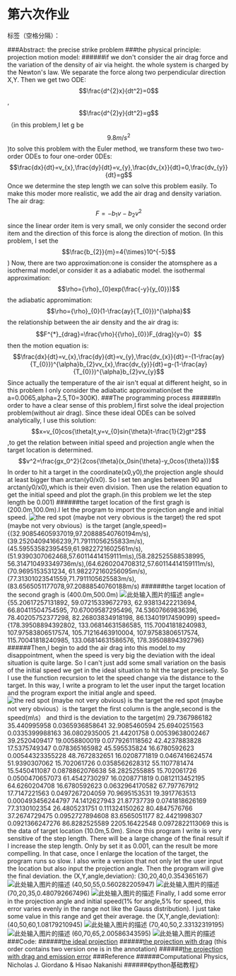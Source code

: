 ﻿# 第六次作业

标签（空格分隔）： 

###Abstract: the precise strike problem
###the physical principle:
projection motion model:
######if we don't consider the air drag force and the variation of the density of air via height. the whole system is charged by the Newton's law. We separate the force along two perpendicular direction X,Y. Then we get two ODE:$$\frac{d^{2}x}{dt^2}=0$$,$$\frac{d^{2}y}{dt^2}=g$$（in this problem,I let g be $$9.8m/s^2$$)to solve this problem with the Euler method, we transform these two two-order ODEs to four one-order 0DEs:$$\frac{dx}{dt}=v_{x},\frac{dy}{dt}=v_{y},\frac{dv_{x}}{dt}=0,\frac{dv_{y}}{dt}=g$$ Once we determine the step length we can solve this problem easily.
To make this moder more realistic, we add the air drag and density variation. The air drag:$$F=-b_{1}v-b_{2}v^2$$ since the linear order item is very small, we only consider the second order item and the direction of this force is along the direction of motion.
(In this problem, I set the $$\frac{b_{2}}{m}=4{\times}10^{-5}$$)
Now, there are two approximation:one is consider the atomsphere as a isothermal model,or consider it as a adiabatic model. 
the isothermal approximation:$$\rho={\rho}_{0}exp(\frac{-y}{y_{0}})$$
the adiabatic appromimation:$$\rho={\rho}_{0}(1-\frac{ay}{T_{0}})^{\alpha}$$
the relationship between the air density and the air drag is:$$F^{*}_{drag}=\frac{\rho}{{\rho}_{0}}F_{drag}(y=0）$$
then the motion equation is:$$\frac{dx}{dt}=v_{x},\frac{dy}{dt}=v_{y},\frac{dv_{x}}{dt}=-(1-\frac{ay}{T_{0}})^{\alpha}b_{2}vv_{x},\frac{dv_{y}}{dt}=g-(1-\frac{ay}{T_{0}})^{\alpha}b_{2}vv_{y}$$
Since actually the temperature of the air isn't equal at different height, so in this problem I only consider the adiabatic approximation(set the a=0.0065,alpha=2.5,T0=300K).
###The programming process
######In order to have a clear sense of this problem,I first solve the ideal projection problem(without air drag). Since these ideal ODEs can be solved analytically, I use this solution:$$x=v_{0}cos{\theta}t,y=v_{0}sin{\theta}t-\frac{1}{2}gt^2$$,to get the relation between initial speed and projection angle when the target location is determined.$$v^2=\frac{gx_0^2}{2cos{\theta}(x_0sin{\theta}-y_0cos{\theta})}$$In order to hit a target in the coordinate(x0,y0),the projection angle should at least bigger than arctan(y0/x0). So I set ten angles between 90 and arctan(y0/x0),which is their even division. Then use the relation equation to get the initial speed and plot the graph.(in this problem we let the step length be 0.001)
######the target location of the first gragh is (200.0m,100.0m).I let the program to import the projection angle and initial speed.
![the red spot (maybe not very obvious is the target)][1]
the red spot (maybe not very obvious）is the target
(angle,speed)={(32.90854605937019,97.20888540760194m/s), (39.25204094166239,71.79111056255833m/s), (45.59553582395459,61.9822721602561m/s),(51.9390307062468,57.60114414159111m\s),(58.282525588538995, 56.314710493349736m/s),(64.6260204708312,57.60114414159111m/s), (70.9695153531234, 61.982272160256095m/s),(77.31301023541559,71.7911105625583m/s), (83.6565051177078,97.20888540760188m/s)
######the target location of the second gragh is (400.0m,500.0m)
![此处输入图片的描述][2]
angle={55.20617257131892, 59.07215339672793, 62.93813422213694, 66.80411504754595, 70.67009587295496, 74.53607669836396, 78.40205752377298, 82.26803834918198, 86.13401917459099}
speed={178.39508894392802, 133.06814631586585, 115.70041818240983, 107.97583806517574, 105.71216463910004, 107.97583806517574, 115.70041818240985, 133.06814631586576, 178.39508894392796}
######Then,I begin to add the air drag into this model.to my disappointment, when the speed is very big the deviation with the ideal situation is quite large. So I can't just add some small variation on the basis of the initial speed we get in the ideal situation to hit the target precisely. So I use the function recursion to let the speed change via  the distance to the target.
In this way, I write a program to let the user input the target location and the program export the initial angle and speed.
![the red spot (maybe not very obvious) is the target][3]
the red spot (maybe not very obvious）is the target
the first column is the angle,second is the speed(m\s） and third is the deviation to the target(m)
29.7367986182 35.440995958 0.0365936858641
32.9085460594 25.6940251563 0.0335399988163
36.0802935005 21.44201758 0.00539638002467
39.2520409417 19.0058800019 0.0779261118562
42.4237883828 17.5375749347 0.078365165982
45.595535824 16.6780592623 0.00544323355228
48.7672832651 16.0208771819 0.0467416624574
51.9390307062 15.702061726 0.0358562628312
55.1107781474 15.5450411087 0.0878862076638
58.2825255885 15.702061726 0.0500470657073
61.4542730297 16.0208771819 0.0812113452195
64.6260204708 16.6780592623 0.0632964170582
67.797767912 17.7147221563 0.0497267204059
70.9695153531 19.3917763513 0.000493456244797
74.1412627943 21.87737739 0.0741818626169
77.3130102354 26.4805231751 0.111324150262
80.4847576766 37.2674729475 0.0952727894608
83.6565051177 82.4421998307 0.0921366247276
86.8282525589 2205.16422548 0.0972822113069
this is the data of target location (10.0m,5.0m). 
Since this program I write is very sensitive of the step length. There will be a large change of the final result if I increase the step length. Only by set it as 0.001, can the result be more compelling. In that case, once I enlarge the location of the target, the program runs so slow.
I also write a version that not only let the user input the location but also input the projection angle. Then the program will
give the final deviation.
the (X,Y,angle,deviation):
(30,20,40,0.354365167)
![此处输入图片的描述][4]
(40,50,55,0.560282205947)
![此处输入图片的描述][5]
(70,20,35,0.480792667496)
![此处输入图片的描述][6]
Finally, I add some error in the projection angle and initial speed(1% for angle,5% for speed, this error varies evenly in the range not like the Gauss distribution). I just take some value in this range and get their average.
the (X,Y,angle,deviation):
(40,50,60,1.08179210945)
![此处输入图片的描述][7]
(70,40,50,2.33132319195)
![此处输入图片的描述][8]
(60,70,65,2.00586343595)
![此处输入图片的描述][9]
###Code:
######[the ideal projection](https://github.com/qqyyff/computationalphysics_N2013301020031/blob/master/cp12.py)
######[the projection with drag](https://github.com/qqyyff/computationalphysics_N2013301020031/blob/master/cp13.py) (this order contains two version one is in the annotation)
######[the projection with drag and emission error](https://github.com/qqyyff/computationalphysics_N2013301020031/blob/master/cp14.py)
###Reference
######Computational Physics, Nicholas J. Giordano & Hisao Nakanishi
######《python基础教程》


  [1]: https://raw.githubusercontent.com/qqyyff/computationalphysics_N2013301020031/master/ideal%20projection.png
  [2]: https://raw.githubusercontent.com/qqyyff/computationalphysics_N2013301020031/master/ideal%28400,500%29.png
  [3]: https://raw.githubusercontent.com/qqyyff/computationalphysics_N2013301020031/master/drag%2810,5%29.png
  [4]: https://raw.githubusercontent.com/qqyyff/computationalphysics_N2013301020031/master/drag%2830,20,40%29.png
  [5]: https://raw.githubusercontent.com/qqyyff/computationalphysics_N2013301020031/master/drag%2840,50,55%29.png
  [6]: https://raw.githubusercontent.com/qqyyff/computationalphysics_N2013301020031/master/%2870,20,30%29.png
  [7]: https://raw.githubusercontent.com/qqyyff/computationalphysics_N2013301020031/master/drag%20with%20deviation%2840,50,60%29.png
  [8]: https://raw.githubusercontent.com/qqyyff/computationalphysics_N2013301020031/master/drag%20with%20deviation%2870,40,50%29.png
  [9]: https://raw.githubusercontent.com/qqyyff/computationalphysics_N2013301020031/master/drag%20with%20deviation%2860,70,65%29.png